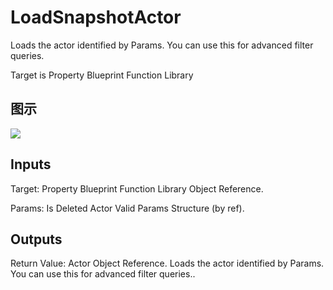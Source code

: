 # LoadSnapshotActor

Loads the actor identified by Params. You can use this for advanced filter queries.

Target is Property Blueprint Function Library

## 图示

![]($-20221218-19422354.png)

## Inputs

Target: Property Blueprint Function Library Object Reference.

Params: Is Deleted Actor Valid Params Structure (by ref).  

## Outputs

Return Value: Actor Object Reference. Loads the actor identified by Params. You can use this for advanced filter queries..

